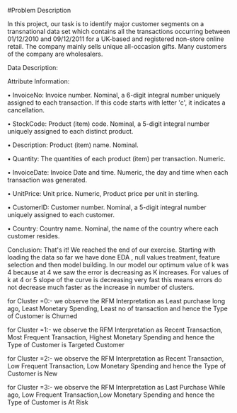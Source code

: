 #Problem Description

In this project, our task is to identify major customer segments on a transnational data set which contains all the transactions occurring between 01/12/2010 and 09/12/2011 for a UK-based and registered non-store online retail. The company mainly sells unique all-occasion gifts. Many customers of the company are wholesalers.

Data Description: 


Attribute Information:


•	InvoiceNo: Invoice number. Nominal, a 6-digit integral number uniquely assigned to each transaction. If this code starts with letter 'c', it indicates a cancellation.

•	StockCode: Product (item) code. Nominal, a 5-digit integral number uniquely assigned to each distinct product.

•	Description: Product (item) name. Nominal.

•	Quantity: The quantities of each product (item) per transaction. Numeric.

•	InvoiceDate: Invoice Date and time. Numeric, the day and time when each transaction was generated.

•	UnitPrice: Unit price. Numeric, Product price per unit in sterling.

•	CustomerID: Customer number. Nominal, a 5-digit integral number uniquely assigned to each customer.

•	Country: Country name. Nominal, the name of the country where each customer resides.

Conclusion:
That's it! We reached the end of our exercise.
Starting with loading the data so far we have done EDA , null values treatment, feature selection and then model building.
In our model our optimum value of k was 4 because at 4 we saw the error is decreasing as K increases. For values of k at 4 or 5 slope of the curve is decreasing very fast this means errors do not decrease much faster as the increase in number of clusters.


for Cluster  =0:-
we observe the RFM Interpretation as Least purchase long ago, Least Monetary Spending, Least no of transaction and hence the Type of Customer is Churned

for Cluster  =1:-
we observe the RFM Interpretation as Recent Transaction, Most Frequent Transaction, Highest Monetary Spending and hence the Type of Customer is Targeted Customer

for Cluster  =2:-
we observe the RFM Interpretation as Recent Transaction, Low Frequent Transaction, Low Monetary Spending and hence the Type of Customer is New

for Cluster  =3:-
we observe the RFM Interpretation as Last Purchase While ago, Low Frequent Transaction,Low Monetary Spending and hence the Type of Customer is At Risk
